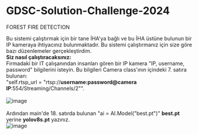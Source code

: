 # GDSC-Solution-Challenge-2024
FOREST FIRE DETECTION

Bu sistemi çalıştırmak için bir tane İHA'ya bağlı ve bu İHA üstüne bulunun bir IP kameraya ihtiyacınız bulunmaktadır. Bu sistemi çalıştırmanız için size göre bazı düzenlemeler gerçekleştirdim.<br>
<b>Siz nasıl çalıştıracaksınız:<br></b>
Firmadaki bir IT çalışanından insanları gören bir IP kamera "IP, username, password" bilgilerini isteyin. Bu bilgileri Camera class'ının içindeki 7. satıra bulunan: <br>"self.rtsp_url = "rtsp://<b>username:password@camera IP</b>:554/Streaming/Channels/2"".<br><br>![image](https://github.com/necipsahamettinkucuk/GDSC-Solution-Challenge-2024/assets/121046682/04e1c67b-cb45-4ccb-9921-7b2324e260cb)
<br><br>
Ardından main'de 18. satırda bulunan "ai = AI.Model("best.pt")" <b>best.pt</b> yerine <b>yolov8s.pt</b> yazınız.<br>![image](https://github.com/necipsahamettinkucuk/GDSC-Solution-Challenge-2024/assets/121046682/14faaefb-343b-4556-95b2-6f725c2c192c) <br>

